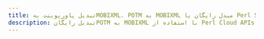 ---title: تبدیل پاورپوینت بهMOBIXML، POTM به MOBIXML مبدل رایگان یا Perl SDKdescription: تبدیل رایگانPOTM به MOBIXML با استفاده از Perl Cloud APIs & SDK. همچنین اسناد Microsoft PowerPoint را در Cloud ایجاد، ویرایش و رندر کنید.---